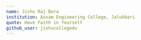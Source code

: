 ```yaml
---
name: Jishu Raj Bora
institution: Assam Engineering College, Jalukbari
quote: Have Faith in Yourself
github_user: jishucollegedu
---
```

